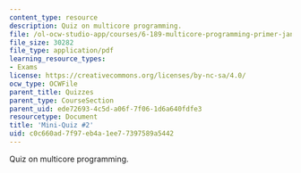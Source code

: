 ```yaml
---
content_type: resource
description: Quiz on multicore programming.
file: /ol-ocw-studio-app/courses/6-189-multicore-programming-primer-january-iap-2007/c0c660ad7f97eb4a1ee77397589a5442_quiz2.pdf
file_size: 30282
file_type: application/pdf
learning_resource_types:
- Exams
license: https://creativecommons.org/licenses/by-nc-sa/4.0/
ocw_type: OCWFile
parent_title: Quizzes
parent_type: CourseSection
parent_uid: ede72693-4c5d-a06f-7f06-1d6a640fdfe3
resourcetype: Document
title: 'Mini-Quiz #2'
uid: c0c660ad-7f97-eb4a-1ee7-7397589a5442
---
```

Quiz on multicore programming.